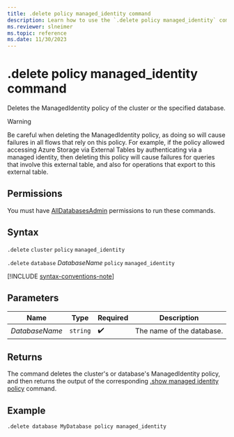 ```yaml
---
title: .delete policy managed_identity command
description: Learn how to use the `.delete policy managed_identity` command to delete the ManagedIdentity policy of a cluster or a specified database.
ms.reviewer: slneimer
ms.topic: reference
ms.date: 11/30/2023
---
```

# .delete policy managed_identity command

Deletes the ManagedIdentity policy of the cluster or the specified database.

> [!WARNING]
> Be careful when deleting the ManagedIdentity policy, as doing so will cause failures in all flows that rely on this policy. For example, if the policy allowed accessing Azure Storage via External Tables by authenticating via a managed identity, then deleting this policy will cause failures for queries that involve this external table, and also for operations that export to this external table.

## Permissions

You must have [AllDatabasesAdmin](../access-control/role-based-access-control.md) permissions to run these commands.

## Syntax

`.delete` `cluster` `policy` `managed_identity`

`.delete` `database` *DatabaseName* `policy` `managed_identity`

[!INCLUDE [syntax-conventions-note](../includes/syntax-conventions-note.md)]

## Parameters

|Name|Type|Required|Description|
|--|--|--|--|
|*DatabaseName*| `string` | :heavy_check_mark:|The name of the database.|

## Returns

The command deletes the cluster's or database's ManagedIdentity policy, and then returns the output of the corresponding [.show managed identity policy](show-managed-identity-policy-command.md) command.

## Example

```kusto
.delete database MyDatabase policy managed_identity
```
